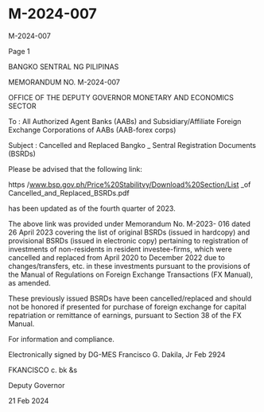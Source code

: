 # M-2024-007

M-2024-007

Page 1

BANGKO SENTRAL NG PILIPINAS

MEMORANDUM NO. M-2024-007

OFFICE OF THE DEPUTY GOVERNOR MONETARY AND ECONOMICS SECTOR

To : All Authorized Agent Banks (AABs) and Subsidiary/Affiliate Foreign Exchange Corporations of AABs (AAB-forex corps)

Subject : Cancelled and Replaced Bangko _ Sentral Registration Documents (BSRDs)

Please be advised that the following link:

https /www.bsp.gov.ph/Price%20Stabilitvy/Download%20Section/List _of Cancelled_and_Replaced_BSRDs.pdf

has been updated as of the fourth quarter of 2023.

The above link was provided under Memorandum No. M-2023- 016 dated 26 April 2023 covering the list of original BSRDs (issued in hardcopy) and provisional BSRDs (issued in electronic copy) pertaining to registration of investments of non-residents in resident investee-firms, which were cancelled and replaced from April 2020 to December 2022 due to changes/transfers, etc. in these investments pursuant to the provisions of the Manual of Regulations on Foreign Exchange Transactions (FX Manual), as amended.

These previously issued BSRDs have been cancelled/replaced and should not be honored if presented for purchase of foreign exchange for capital repatriation or remittance of earnings, pursuant to Section 38 of the FX Manual.

For information and compliance.

Electronically signed by DG-MES Francisco G. Dakila, Jr Feb 2924

FKANCISCO c. bk &s

Deputy Governor

21 Feb 2024